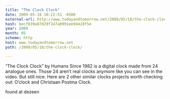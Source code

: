 ```yaml
---
title: "The Clock Clock"
date: 2009-05-18 10:22:51 -0500
external-url: http://www.todayandtomorrow.net/2009/05/18/the-clock-clock/
hash: becf839a87d29f247a0991ee94428f5e
year: 2009
month: 05
scheme: http
host: www.todayandtomorrow.net
path: /2009/05/18/the-clock-clock/

---
```


“The Clock Clock” by Humans Since 1982 is a digital clock made from 24 analogue ones. Those 24 aren’t real clocks anymore like you can see in the video. But still nice.
Here are 2 other similar clocks projects worth checking out: O’clock and Christaan Postma Clock.











found at dezeen

